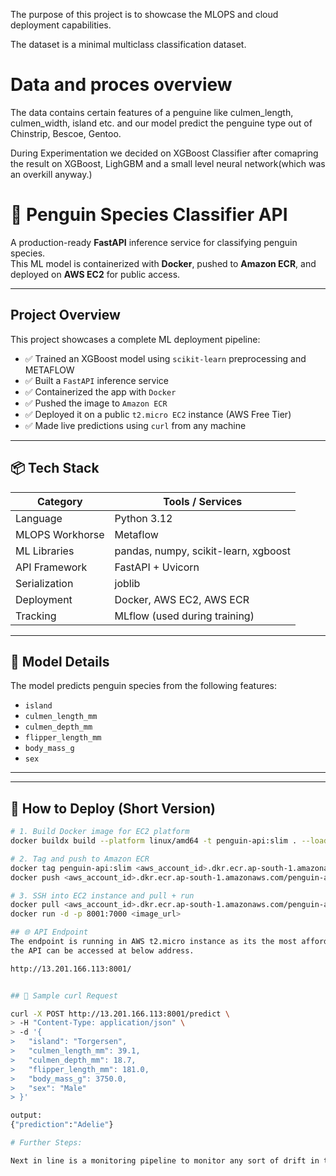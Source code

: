 The purpose of this project is to showcase the MLOPS and cloud deployment capabilities.

The dataset is a minimal multiclass classification dataset.

# Data and proces overview 

The data contains certain features of a penguine like culmen_length, culmen_width, island etc. and our model predict the penguine
type out of Chinstrip, Bescoe, Gentoo.

During Experimentation we decided on XGBoost Classifier after comapring the result on XGBoost, LighGBM and a small level neural network(which was an overkill anyway.) 

# 🐧 Penguin Species Classifier API

A production-ready **FastAPI** inference service for classifying penguin species.  
This ML model is containerized with **Docker**, pushed to **Amazon ECR**, and deployed on **AWS EC2** for public access.

---

## Project Overview

This project showcases a complete ML deployment pipeline:

- ✅ Trained an XGBoost model using `scikit-learn` preprocessing and METAFLOW 
- ✅ Built a `FastAPI` inference service
- ✅ Containerized the app with `Docker`
- ✅ Pushed the image to `Amazon ECR`
- ✅ Deployed it on a public `t2.micro EC2` instance (AWS Free Tier)
- ✅ Made live predictions using `curl` from any machine

---

## 📦 Tech Stack

| Category        | Tools / Services                     |
|----------------|---------------------------------------|
| Language        | Python 3.12   
| MLOPS Workhorse | Metaflow
| ML Libraries    | pandas, numpy, scikit-learn, xgboost |
| API Framework   | FastAPI + Uvicorn                    |
| Serialization   | joblib                               |
| Deployment      | Docker, AWS EC2, AWS ECR             |
| Tracking        | MLflow (used during training)        |


---

## 🧠 Model Details

The model predicts penguin species from the following features:

- `island`
- `culmen_length_mm`
- `culmen_depth_mm`
- `flipper_length_mm`
- `body_mass_g`
- `sex`

---


---

## 🔧 How to Deploy (Short Version)

```bash
# 1. Build Docker image for EC2 platform
docker buildx build --platform linux/amd64 -t penguin-api:slim . --load

# 2. Tag and push to Amazon ECR
docker tag penguin-api:slim <aws_account_id>.dkr.ecr.ap-south-1.amazonaws.com/penguin-api:slim
docker push <aws_account_id>.dkr.ecr.ap-south-1.amazonaws.com/penguin-api:slim

# 3. SSH into EC2 instance and pull + run
docker pull <aws_account_id>.dkr.ecr.ap-south-1.amazonaws.com/penguin-api:slim
docker run -d -p 8001:7000 <image_url>

## 🌐 API Endpoint
The endpoint is running in AWS t2.micro instance as its the most affordable and also enough for the project and dataset.
the API can be accessed at below address.

http://13.201.166.113:8001/


## 📮 Sample curl Request

curl -X POST http://13.201.166.113:8001/predict \
> -H "Content-Type: application/json" \
> -d '{
>   "island": "Torgersen",
>   "culmen_length_mm": 39.1,
>   "culmen_depth_mm": 18.7,
>   "flipper_length_mm": 181.0,
>   "body_mass_g": 3750.0,
>   "sex": "Male"
> }'

output: 
{"prediction":"Adelie"}

# Further Steps:

Next in line is a monitoring pipeline to monitor any sort of drift in the database. As it's a constant database we can add a fabricated drift to check the authenticity of the the pipeline.
